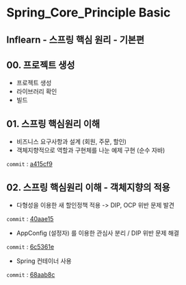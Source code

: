 # Spring_Core_Principle Basic
Inflearn - 스프링 핵심 원리 - 기본편
---  

## 00. 프로젝트 생성
- 프로젝트 생성
- 라이브러리 확인
- 빌드

## 01. 스프링 핵심원리 이해
- 비즈니스 요구사항과 설계 (회원, 주문, 할인)
- 객체지향적으로 역할과 구현체를 나눈 예제 구현 (순수 자바)

```commit``` : [a415cf9](https://github.com/meoldae/Spring_CorePrinciple_Basic/commit/a415cf9d8337088e3bd109db51e74af5db505c7f)  

## 02. 스프링 핵심원리 이해 - 객체지향의 적용
- 다형성을 이용한 새 할인정책 적용 -> DIP, OCP 위반 문제 발견

```commit``` : [40aae15](https://github.com/meoldae/Spring_CorePrinciple_Basic/commit/40aae15522b05b329d08d8ba7025eb143739080f)
- AppConfig (설정자) 를 이용한 관심사 분리 / DIP 위반 문제 해결 

```commit``` : [6c5361e](https://github.com/meoldae/Spring_CorePrinciple_Basic/commit/6c5361e2eedb074425b2fdc4f503aaffe24d4127)
- Spring 컨테이너 사용

```commit``` : [68aab8c](https://github.com/meoldae/Spring_CorePrinciple_Basic/commit/68aab8ccad5381c2edaae0a29b0515880078f66d)
